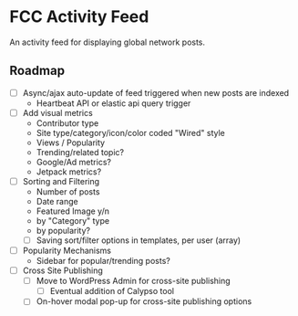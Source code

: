 # FCC Activity Feed
An activity feed for displaying global network posts.

## Roadmap

- [ ] Async/ajax auto-update of feed triggered when new posts are indexed
  - Heartbeat API or elastic api query trigger
- [ ] Add visual metrics
  - Contributor type
  - Site type/category/icon/color coded "Wired" style
  - Views / Popularity
  - Trending/related topic?
  - Google/Ad metrics?
  - Jetpack metrics?
- [ ] Sorting and Filtering
  - Number of posts
  - Date range
  - Featured Image y/n
  - by "Category" type
  - by popularity?
  - [ ] Saving sort/filter options in templates, per user (array)
- [ ] Popularity Mechanisms
  - Sidebar for popular/trending posts?
- [ ] Cross Site Publishing
  - [ ] Move to WordPress Admin for cross-site publishing
    - [ ] Eventual addition of Calypso tool
  - [ ] On-hover modal pop-up for cross-site publishing options
